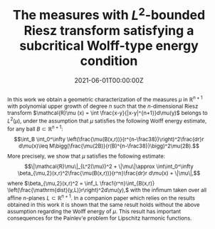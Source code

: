 ﻿---
title: "The measures with $L^2$-bounded Riesz transform satisfying a subcritical Wolff-type energy condition"

# Authors
# If you created a profile for a user (e.g. the default `admin` user), write the username (folder name) here 
# and it will be replaced with their full name and linked to their profile.
authors:
- D. Dąbrowski
- X. Tolsa

date: "2021-06-01T00:00:00Z"
doi: ""

# Schedule page publish date (NOT publication's date).
publishDate: "2017-01-01T00:00:00Z"

# Publication type.
# Legend: 0 = Uncategorized; 1 = Conference paper; 2 = Journal article;
# 3 = Preprint / Working Paper; 4 = Report; 5 = Book; 6 = Book section;
# 7 = Thesis; 8 = Patent
publication_types: ["3"]

# Publication name and optional abbreviated publication name.
publication: Preprint
publication_short: Preprint

abstract: "In this work we obtain a geometric characterization of the measures $\\mu$ in $\\mathbb{R}^{n+1}$ with polynomial upper growth of degree $n$ such that the $n$-dimensional Riesz transform $\\mathcal{R}\\mu (x) = \\int \\frac{x-y}{|x-y|^{n+1}}d\\mu(y)$ belongs to $L^2(\\mu)$, under the assumption that $\\mu$ satisfies the following Wolff energy estimate, for any ball $B\\subset\\mathbb{R}^{n+1}$: $$\\int_B \\int_0^\\infty \\left(\\frac{\\mu(B(x,r))}{r^{n-\\frac38}}\\right)^2\\frac{dr}r d\\mu(x)\\leq M\\bigg(\\frac{\\mu(2B)}{r(B)^{n-\\frac38}}\\bigg)^2\\mu(2B).$$ More precisely, we show that $\\mu$ satisfies the following estimate: $$\\|\\mathcal{R}\\mu\\|_{L^2(\\mu)}^2 + \\|\\mu\\|\\approx \\int\\int_0^\\infty \\beta_{\\mu,2}(x,r)^2\\frac{\\mu(B(x,r))}{r^n}\\frac{dr}r d\\mu(x) + \\|\\mu\\|,$$ where $\\beta_{\\mu,2}(x,r)^2 = \\inf_L \\frac1{r^n}\\int_{B(x,r)} \\left(\\frac{\\mathrm{dist}(y,L)}r\\right)^2d\\mu(y),$ with the infimum taken over all affine $n$-planes $L\\subset\\mathbb{R}^{n+1}$. In a companion paper which relies on the results obtained in this work it is shown that the same result holds without the above assumption regarding the Wolff energy of $\\mu$. This result has important consequences for the Painlev\\'e problem for Lipschitz harmonic functions."
# Summary. An optional shortened abstract.
# summary: Lorem ipsum dolor sit amet, consectetur adipiscing elit. Duis posuere tellus ac convallis placerat. Proin tincidunt magna sed ex sollicitudin condimentum.

tags: []

# Display this page in the Featured widget?
featured: false

# Custom links (uncomment lines below)
links:
- name: "arXiv"
  url: "https://arxiv.org/abs/2106.00303"

url_pdf: ''
url_code: ''
url_dataset: ''
url_poster: ''
url_project: ''
url_slides: ''
url_source: ''
url_video: ''
url_preprint: ''

# Featured image
# To use, add an image named `featured.jpg/png` to your page's folder. 
# image:
#  caption: 'Image credit: [**Unsplash**](https://unsplash.com/photos/pLCdAaMFLTE)'
#  focal_point: ""
#  preview_only: false

# Associated Projects (optional).
#   Associate this publication with one or more of your projects.
#   Simply enter your project's folder or file name without extension.
#   E.g. `internal-project` references `content/project/internal-project/index.md`.
#   Otherwise, set `projects: []`.
# projects:
# - example

# Slides (optional).
#   Associate this publication with Markdown slides.
#   Simply enter your slide deck's filename without extension.
#   E.g. `slides: "example"` references `content/slides/example/index.md`.
#   Otherwise, set `slides: ""`.
# slides: example
---
